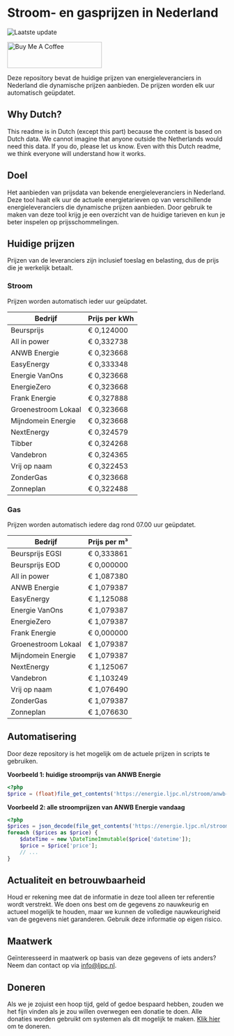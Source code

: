 # Stroom- en gasprijzen in Nederland

![Laatste update](https://img.shields.io/badge/laatste%20update-2023--10--03%2020%3A00%20CET-brightgreen)

<a href="https://www.buymeacoffee.com/Lars-" target="_blank"><img src="https://cdn.buymeacoffee.com/buttons/v2/default-orange.png" alt="Buy Me A Coffee" height="60" style="height: 60px !important;width: 217px !important;" ></a>

Deze repository bevat de huidige prijzen van energieleveranciers in Nederland die dynamische prijzen aanbieden. De prijzen worden elk uur automatisch geüpdatet.

## Why Dutch?

This readme is in Dutch (except this part) because the content is based on Dutch data. We cannot imagine that anyone outside the Netherlands would need this data. If you do, please let us know. Even with this Dutch readme, we think
everyone will understand how it works.

## Doel

Het aanbieden van prijsdata van bekende energieleveranciers in Nederland. Deze tool haalt elk uur de actuele energietarieven op van verschillende energieleveranciers die dynamische prijzen aanbieden. Door gebruik te maken van deze tool
krijg je een overzicht van de huidige tarieven en kun je beter inspelen op prijsschommelingen.

## Huidige prijzen

Prijzen van de leveranciers zijn inclusief toeslag en belasting, dus de prijs die je werkelijk betaalt.

### Stroom

Prijzen worden automatisch ieder uur geüpdatet.

 Bedrijf | Prijs per kWh 
---------|---------------
Beursprijs | € 0,124000
All in power | € 0,332738
ANWB Energie | € 0,323668
EasyEnergy | € 0,333348
Energie VanOns | € 0,323668
EnergieZero | € 0,323668
Frank Energie | € 0,327888
Groenestroom Lokaal | € 0,323668
Mijndomein Energie | € 0,323668
NextEnergy | € 0,324579
Tibber | € 0,324268
Vandebron | € 0,324365
Vrij op naam | € 0,322453
ZonderGas | € 0,323668
Zonneplan | € 0,322488


### Gas

Prijzen worden automatisch iedere dag rond 07.00 uur geüpdatet.

 Bedrijf | Prijs per m³ 
---------|--------------
Beursprijs EGSI | € 0,333861
Beursprijs EOD | € 0,000000
All in power | € 1,087380
ANWB Energie | € 1,079387
EasyEnergy | € 1,125088
Energie VanOns | € 1,079387
EnergieZero | € 1,079387
Frank Energie | € 0,000000
Groenestroom Lokaal | € 1,079387
Mijndomein Energie | € 1,079387
NextEnergy | € 1,125067
Vandebron | € 1,103249
Vrij op naam | € 1,076490
ZonderGas | € 1,079387
Zonneplan | € 1,076630


## Automatisering

Door deze repository is het mogelijk om de actuele prijzen in scripts te gebruiken.

**Voorbeeld 1: huidige stroomprijs van ANWB Energie**

```php
<?php
$price = (float)file_get_contents('https://energie.ljpc.nl/stroom/anwb-energie-nu.txt');

```

**Voorbeeld 2: alle stroomprijzen van ANWB Energie vandaag**

```php
<?php
$prices = json_decode(file_get_contents('https://energie.ljpc.nl/stroom/all-in-power-vandaag.json'),true);
foreach ($prices as $price) {
    $dateTime = new \DateTimeImmutable($price['datetime']);
    $price = $price['price'];
    // ...
}
```

## Actualiteit en betrouwbaarheid

Houd er rekening mee dat de informatie in deze tool alleen ter referentie wordt verstrekt. We doen ons best om de gegevens zo nauwkeurig en actueel mogelijk te houden, maar we kunnen de volledige nauwkeurigheid van de gegevens niet
garanderen. Gebruik deze informatie op eigen risico.

## Maatwerk

Geïnteresseerd in maatwerk op basis van deze gegevens of iets anders? Neem dan contact op
via [info@ljpc.nl](mailto:info@ljpc.nl?subject=Energie%20prijzen).

## Doneren

Als we je zojuist een hoop tijd, geld of gedoe bespaard hebben, zouden we het fijn vinden als je zou willen overwegen een
donatie te doen. Alle donaties worden gebruikt om systemen als dit mogelijk te
maken. [Klik hier](https://www.buymeacoffee.com/Lars-) om te doneren.
